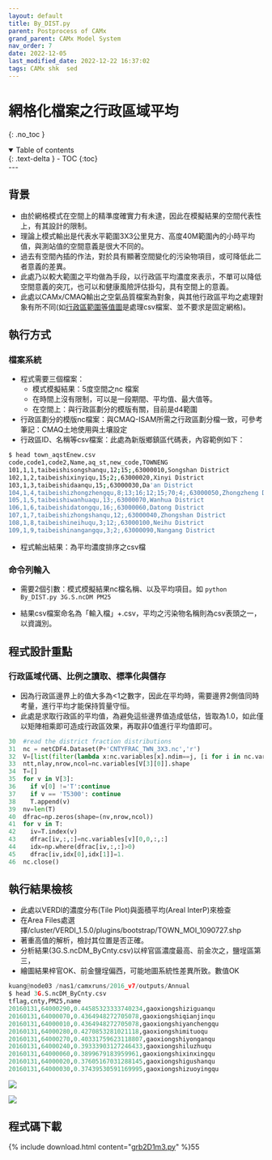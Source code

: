 ```yaml
---
layout: default
title: By_DIST.py
parent: Postprocess of CAMx
grand_parent: CAMx Model System
nav_order: 7
date: 2022-12-05
last_modified_date: 2022-12-22 16:37:02
tags: CAMx shk  sed
---
```


# 網格化檔案之行政區域平均

{: .no_toc }

<details open markdown="block">
  <summary>
    Table of contents
  </summary>
  {: .text-delta }
- TOC
{:toc}
</details>
---

## 背景

- 由於網格模式在空間上的精準度確實力有未逮，因此在模擬結果的空間代表性上，有其設計的限制。
- 理論上模式輸出是代表水平範圍3X3公里見方、高度40M範圍內的小時平均值，與測站值的空間意義是很大不同的。
- 過去有空間內插的作法，對於具有顯著空間變化的污染物項目，或可降低此二者意義的差異。
- 此處乃以較大範圍之平均做為手段，以行政區平均濃度來表示，不單可以降低空間意義的突兀，也可以和健康風險評估掛勾，具有空間上的意義。
- 此處以CAMx/CMAQ輸出之空氣品質檔案為對象，與其他行政區平均之處理對象有所不同(如[行政區範圍等值圖](../../utilities/Graphics/NCL/choropleth.md)是處理csv檔案、並不要求是固定網格)。

## 執行方式

### 檔案系統

- 程式需要三個檔案：
  - 模式模擬結果：5度空間之nc 檔案
  - 在時間上沒有限制，可以是一段期間、平均值、最大值等。
  - 在空間上：與行政區劃分的模版有關，目前是d4範圍
- 行政區劃分的模版nc檔案：與CMAQ-ISAM所需之行政區劃分檔一致，可參考筆記：CMAQ土地使用與土壤設定
- 行政區ID、名稱等csv檔案：此處為新版鄉鎮區代碼表，內容範例如下：

```bash
$ head town_aqstEnew.csv
code,code1,code2,Name,aq_st,new_code,TOWNENG
101,1,1,taibeishisongshanqu,12;15;,63000010,Songshan District
102,1,2,taibeishixinyiqu,15;2;,63000020,Xinyi District
103,1,3,taibeishidaanqu,15;,63000030,Da'an District
104,1,4,taibeishizhongzhengqu,8;13;16;12;15;70;4;,63000050,Zhongzheng District
105,1,5,taibeishiwanhuaqu,13;,63000070,Wanhua District
106,1,6,taibeishidatongqu,16;,63000060,Datong District
107,1,7,taibeishizhongshanqu,12;,63000040,Zhongshan District
108,1,8,taibeishineihuqu,3;12;,63000100,Neihu District
109,1,9,taibeishinangangqu,3;2;,63000090,Nangang District
```

- 程式輸出結果：為平均濃度排序之csv檔

### 命令列輸入

- 需要2個引數：模式模擬結果nc檔名稱、以及平均項目。如
`python By_DIST.py 3G.S.ncDM PM25`

- 結果csv檔案命名為「輸入檔」+.csv，平均之污染物名稱則為csv表頭之一，以資識別。

## 程式設計重點

### 行政區域代碼、比例之讀取、標準化與儲存

- 因為行政區邊界上的值大多為<1之數字，因此在平均時，需要邊界2側值同時考量，進行平均才能保持質量守恒。
- 此處是求取行政區的平均值，為避免這些邊界值造成低估，皆取為1.0，如此僅以矩陣相乘即可造成行政區效果，再取非0值進行平均值即可。

```python
30  #read the district fraction distributions
31  nc = netCDF4.Dataset(P+'CNTYFRAC_TWN_3X3.nc','r')
32  V=[list(filter(lambda x:nc.variables[x].ndim==j, [i for i in nc.variables])) for j in [1,2,3,4]]
33  ntt,nlay,nrow,ncol=nc.variables[V[3][0]].shape
34  T=[]
35  for v in V[3]:
36    if v[0] !='T':continue
37    if v == 'T5300': continue
38    T.append(v)
39  nv=len(T)
40  dfrac=np.zeros(shape=(nv,nrow,ncol))
41  for v in T:
42    iv=T.index(v)
43    dfrac[iv,:,:]=nc.variables[v][0,0,:,:]
44    idx=np.where(dfrac[iv,:,:]>0)
45    dfrac[iv,idx[0],idx[1]]=1.
46  nc.close()
```

## 執行結果檢核

- 此處以VERDI的濃度分布(Tile Plot)與面積平均(Areal InterP)來檢查
- 在Area Files處選擇/cluster/VERDI_1.5.0/plugins/bootstrap/TOWN_MOI_1090727.shp
- 著重高值的解析，檢討其位置是否正確。
- 分析結果(3G.S.ncDM_ByCnty.csv)以梓官區濃度最高、前金次之，鹽埕區第三，
- 繪圖結果梓官OK、前金鹽埕偏西，可能地圖系統性差異所致。數值OK

```python
kuang@node03 /nas1/camxruns/2016_v7/outputs/Annual
$ head 3G.S.ncDM_ByCnty.csv
tflag,cnty,PM25,name
20160131,64000290,0.44585323333740234,gaoxiongshiziguanqu
20160131,64000070,0.4364948272705078,gaoxiongshiqianjinqu
20160131,64000010,0.4364948272705078,gaoxiongshiyanchengqu
20160131,64000280,0.4270853281021118,gaoxiongshimituoqu
20160131,64000270,0.40331759623118807,gaoxiongshiyonganqu
20160131,64000240,0.39333903127246433,gaoxiongshiluzhuqu
20160131,64000060,0.3899679183959961,gaoxiongshixinxingqu
20160131,64000020,0.37605167031288145,gaoxiongshigushanqu
20160131,64000030,0.37439530591169995,gaoxiongshizuoyingqu
```

![](https://www.evernote.com/shard/s125/res/9d33382b-6710-4c20-bafd-90d89909a697/messageImage_1605851677541.jpg?search=town_aqst)

![](https://www.evernote.com/shard/s125/res/0d24f4ec-8ac2-49d5-a7a4-2bb2a6da249d/messageImage_1605851717889.jpg?search=town_aqst)

## 程式碼下載

{% include download.html content="[grb2D1m3.py](https://github.com/sinotec2/cmaq_relatives/blob/master/bcon/grb2D1m3.py)" %}55